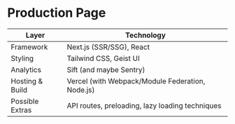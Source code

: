 # Production Page
| Layer           | Technology                                       |
| --------------- | ------------------------------------------------ |
| Framework       | Next.js (SSR/SSG), React                         |
| Styling         | Tailwind CSS, Geist UI                           |
| Analytics       | Sift (and maybe Sentry)                          |
| Hosting & Build | Vercel (with Webpack/Module Federation, Node.js) |
| Possible Extras | API routes, preloading, lazy loading techniques  |
